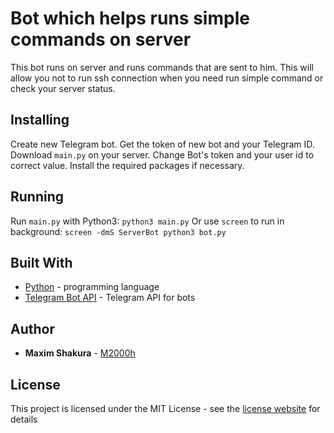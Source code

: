 # Bot which helps runs simple commands on server
This bot runs on server and runs commands that are sent to him. This will allow you not to run ssh connection when you need run simple command or check your server status.

## Installing
Create new Telegram bot. Get the token of new bot and your Telegram ID.
Download ```main.py``` on your server. Сhange Bot's token and your user id to correct value. Install the required packages if necessary. 

## Running
Run ```main.py``` with Python3:
```python3 main.py```
Or use ```screen``` to run in background:
```screen -dmS ServerBot python3 bot.py```

## Built With

* [Python](https://www.python.org/) - programming language
* [Telegram Bot API](https://core.telegram.org/api#bot-api) - Telegram API for bots

## Author

* **Maxim Shakura** - [M2000h](https://github.com/M2000h)

## License

This project is licensed under the MIT License - see the [license website](https://opensource.org/licenses/MIT) for details
